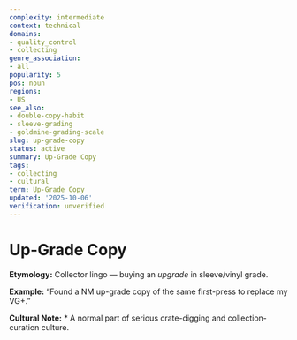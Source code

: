```yaml
---
complexity: intermediate
context: technical
domains:
- quality_control
- collecting
genre_association:
- all
popularity: 5
pos: noun
regions:
- US
see_also:
- double-copy-habit
- sleeve-grading
- goldmine-grading-scale
slug: up-grade-copy
status: active
summary: Up-Grade Copy
tags:
- collecting
- cultural
term: Up-Grade Copy
updated: '2025-10-06'
verification: unverified
---
```


# Up-Grade Copy

**Etymology:** Collector lingo — buying an *upgrade* in sleeve/vinyl grade.

**Example:** “Found a NM up-grade copy of the same first-press to replace my VG+.”

**Cultural Note:** * A normal part of serious crate-digging and collection-curation culture.

